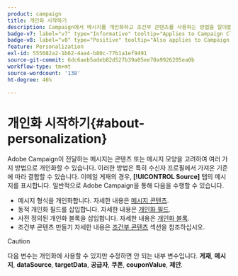 ```yaml
---
product: campaign
title: 개인화 시작하기
description: Campaign에서 메시지를 개인화하고 조건부 콘텐츠를 사용하는 방법을 알아봅니다
badge-v7: label="v7" type="Informative" tooltip="Applies to Campaign Classic v7"
badge-v8: label="v8" type="Positive" tooltip="Also applies to Campaign v8"
feature: Personalization
exl-id: 555082a2-1b62-4aa4-b80c-77b1a1ef9491
source-git-commit: 6dc6aeb5adeb82d527b39a05ee70a9926205ea0b
workflow-type: tm+mt
source-wordcount: '138'
ht-degree: 46%

---
```


# 개인화 시작하기{#about-personalization}



Adobe Campaign이 전달하는 메시지는 콘텐츠 또는 메시지 모양을 고려하여 여러 가지 방법으로 개인화할 수 있습니다. 이러한 방법은 특히 수신자 프로필에서 가져온 기준에 따라 결합할 수 있습니다. 이메일 게재의 경우, **[!UICONTROL Source]** 탭의 메시지를 표시합니다. 일반적으로 Adobe Campaign을 통해 다음을 수행할 수 있습니다.

* 메시지 형식을 개인화합니다. 자세한 내용은 [메시지 콘텐츠](defining-the-email-content.md#message-content).
* 동적 개인화 필드를 삽입합니다. 자세한 내용은 [개인화 필드](personalization-fields.md).
* 사전 정의된 개인화 블록을 삽입합니다. 자세한 내용은 [개인화 블록](personalization-blocks.md).
* 조건부 콘텐츠 만들기 자세한 내용은 [조건부 콘텐츠](conditional-content.md) 섹션을 참조하십시오.

>[!CAUTION]
>
>다음 변수는 개인화에 사용할 수 있지만 수정하면 안 되는 내부 변수입니다. **게재**, **메시지**, **dataSource**, **targetData**, **공급자**, **쿠폰**, **couponValue**, **제안**.
